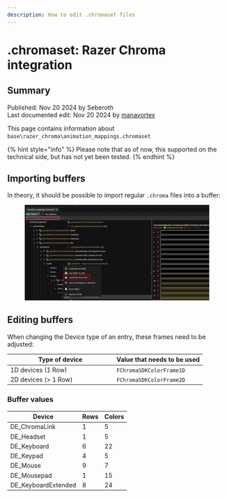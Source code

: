 ```yaml
---
description: How to edit .chromaset files
---
```


# .chromaset: Razer Chroma integration

## Summary

Published: Nov 20 2024 by Seberoth\
Last documented edit: Nov 20 2024 by [manavortex](https://app.gitbook.com/u/NfZBoxGegfUqB33J9HXuCs6PVaC3 "mention")

This page contains ínformation about `base\razer_chroma\animation_mappings.chromaset`&#x20;

{% hint style="info" %}
Please note that as of now, this supported on the technical side, but has not yet been tested.
{% endhint %}

## Importing buffers

In theory, it should be possible to import regular `.chroma` files into a buffer:&#x20;

<figure><img src="../../.gitbook/assets/chroma_load_item.png" alt=""><figcaption></figcaption></figure>

## Editing buffers

When changing the Device type of an entry, these frames need to be adjusted:

<table><thead><tr><th width="230">Type of device</th><th>Value that needs to be used</th></tr></thead><tbody><tr><td>1D devices (1 Row)</td><td> <code>FChromaSDKColorFrame1D</code> </td></tr><tr><td>2D devices (> 1 Row)</td><td><code>FChromaSDKColorFrame2D</code></td></tr></tbody></table>

### Buffer values

| Device               | Rows | Colors |
| -------------------- | ---- | ------ |
| DE\_ChromaLink       | 1    | 5      |
| DE\_Headset          | 1    | 5      |
| DE\_Keyboard         | 6    | 22     |
| DE\_Keypad           | 4    | 5      |
| DE\_Mouse            | 9    | 7      |
| DE\_Mousepad         | 1    | 15     |
| DE\_KeyboardExtended | 8    | 24     |
